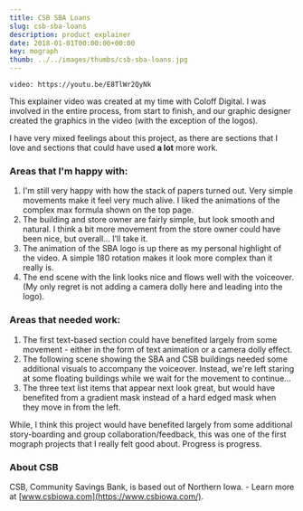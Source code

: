 ```yaml
---
title: CSB SBA Loans
slug: csb-sba-loans
description: product explainer
date: 2018-01-01T00:00:00+00:00
key: mograph
thumb: ../../images/thumbs/csb-sba-loans.jpg
---
```


`video: https://youtu.be/E8TlWr2QyNk`

This explainer video was created at my time with Coloff Digital. I was involved in the entire process, from start to finish, and our graphic designer created the graphics in the video (with the exception of the logos).

I have very mixed feelings about this project, as there are sections that I love and sections that could have used **a lot** more work. 

### Areas that I'm happy with:
1. I'm still very happy with how the stack of papers turned out. Very simple movements make it feel very much alive. I liked the animations of the complex max formula shown on the top page. 
2. The building and store owner are fairly simple, but look smooth and natural. I think a bit more movement from the store owner could have been nice, but overall... I'll take it. 
3. The animation of the SBA logo is up there as my personal highlight of the video. A simple 180 rotation makes it look more complex than it really is. 
4. The end scene with the link looks nice and flows well with the voiceover. (My only regret is not adding a camera dolly here and leading into the logo).

### Areas that needed work:
1. The first text-based section could have benefited largely from some movement - either in the form of text animation or a camera dolly effect.
2. The following scene showing the SBA and CSB buildings needed some additional visuals to accompany the voiceover. Instead, we're left staring at some floating buildings while we wait for the movement to continue...
3. The three text list items that appear next look great, but would have benefited from a gradient mask instead of a hard edged mask when they move in from the left.

While, I think this project would have benefited largely from some additional story-boarding and group collaboration/feedback, this was one of the first mograph projects that I really felt good about. Progress is progress. 

### About CSB

CSB, Community Savings Bank, is based out of Northern Iowa. - Learn more at [www.csbiowa.com](https://www.csbiowa.com/).